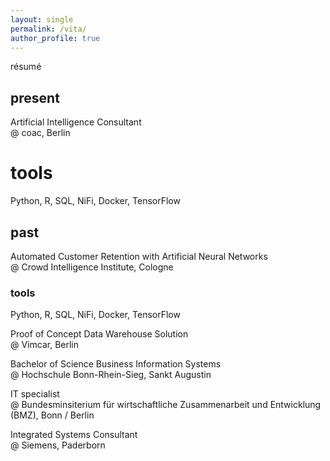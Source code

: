 ```yaml
---
layout: single
permalink: /vita/
author_profile: true
---
```


résumé

## present
Artificial Intelligence Consultant 
<br/>@ coac, Berlin

# tools
Python, R, SQL, NiFi, Docker, TensorFlow

## past

Automated Customer Retention with Artificial Neural Networks 
<br/>@ Crowd Intelligence Institute, Cologne

### tools
Python, R, SQL, NiFi, Docker, TensorFlow

Proof of Concept Data Warehouse Solution
<br/>@ Vimcar, Berlin

Bachelor of Science Business Information Systems 
<br/>@ Hochschule Bonn-Rhein-Sieg, Sankt Augustin

IT specialist 
<br/>@ Bundesminsiterium für wirtschaftliche Zusammenarbeit und Entwicklung (BMZ), Bonn / Berlin

Integrated Systems Consultant 
<br/>@ Siemens, Paderborn

